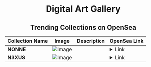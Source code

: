 <div align="center">

# Digital Art Gallery

## Trending Collections on OpenSea

| Collection Name                       | Image                                                                                     | Description                       | OpenSea Link                                                                                          |
|---------------------------------------|-------------------------------------------------------------------------------------------|-----------------------------------|--------------------------------------------------------------------------------------------------------|
| **NONNE** | ![Image](https://i.seadn.io/s/raw/files/7661f60c29235ab81cc32497802fe2b3.png?w=500&auto=format?w=200&auto=format) |  | <details><summary>Link</summary>[NONNE](https://opensea.io/collection/nonne-1)</details> |
| **N3XUS** | ![Image](https://i.seadn.io/s/raw/files/4c3f31034521a77409c56cb71bcc6c8c.png?w=500&auto=format?w=200&auto=format) |  | <details><summary>Link</summary>[N3XUS](https://opensea.io/collection/n3xus)</details> |

</div>